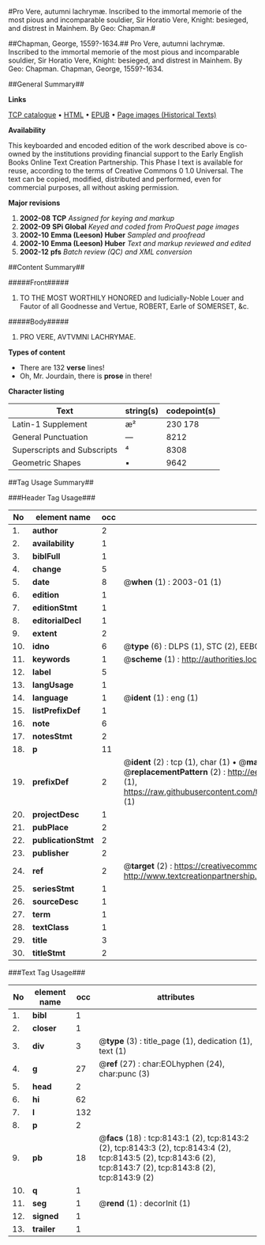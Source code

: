 #Pro Vere, autumni lachrymæ. Inscribed to the immortal memorie of the most pious and incomparable souldier, Sir Horatio Vere, Knight: besieged, and distrest in Mainhem. By Geo: Chapman.#

##Chapman, George, 1559?-1634.##
Pro Vere, autumni lachrymæ. Inscribed to the immortal memorie of the most pious and incomparable souldier, Sir Horatio Vere, Knight: besieged, and distrest in Mainhem. By Geo: Chapman.
Chapman, George, 1559?-1634.

##General Summary##

**Links**

[TCP catalogue](http://www.ota.ox.ac.uk/tcp/)  • 
[HTML](http://tei.it.ox.ac.uk/tcp/Texts-HTML/free/A18/A18420.html)  • 
[EPUB](http://tei.it.ox.ac.uk/tcp/Texts-EPUB/free/A18/A18420.epub) • 
[Page images (Historical Texts)](https://data.historicaltexts.jisc.ac.uk/view?pubId=eebo-99843411e&pageId=eebo-99843411e-8143-1)

**Availability**

This keyboarded and encoded edition of the
	       work described above is co-owned by the institutions
	       providing financial support to the Early English Books
	       Online Text Creation Partnership. This Phase I text is
	       available for reuse, according to the terms of Creative
	       Commons 0 1.0 Universal. The text can be copied,
	       modified, distributed and performed, even for
	       commercial purposes, all without asking permission.

**Major revisions**

1. __2002-08__ __TCP__ *Assigned for keying and markup*
1. __2002-09__ __SPi Global__ *Keyed and coded from ProQuest page images*
1. __2002-10__ __Emma (Leeson) Huber__ *Sampled and proofread*
1. __2002-10__ __Emma (Leeson) Huber__ *Text and markup reviewed and edited*
1. __2002-12__ __pfs__ *Batch review (QC) and XML conversion*

##Content Summary##

#####Front#####

1. TO THE MOST WORTHILY HONORED and Iudicially-Noble Louer and Fautor of all Goodnesse and Vertue, ROBERT, Earle of SOMERSET, &c.

#####Body#####

1. PRO VERE, AVTVMNI LACHRYMAE.

**Types of content**

  * There are 132 **verse** lines!
  * Oh, Mr. Jourdain, there is **prose** in there!

**Character listing**


|Text|string(s)|codepoint(s)|
|---|---|---|
|Latin-1 Supplement|æ²|230 178|
|General Punctuation|—|8212|
|Superscripts             and Subscripts|⁴|8308|
|Geometric Shapes|▪|9642|

##Tag Usage Summary##

###Header Tag Usage###

|No|element name|occ|attributes|
|---|---|---|---|
|1.|__author__|2||
|2.|__availability__|1||
|3.|__biblFull__|1||
|4.|__change__|5||
|5.|__date__|8| @__when__ (1) : 2003-01 (1)|
|6.|__edition__|1||
|7.|__editionStmt__|1||
|8.|__editorialDecl__|1||
|9.|__extent__|2||
|10.|__idno__|6| @__type__ (6) : DLPS (1), STC (2), EEBO-CITATION (1), PROQUEST (1), VID (1)|
|11.|__keywords__|1| @__scheme__ (1) : http://authorities.loc.gov/ (1)|
|12.|__label__|5||
|13.|__langUsage__|1||
|14.|__language__|1| @__ident__ (1) : eng (1)|
|15.|__listPrefixDef__|1||
|16.|__note__|6||
|17.|__notesStmt__|2||
|18.|__p__|11||
|19.|__prefixDef__|2| @__ident__ (2) : tcp (1), char (1)  •  @__matchPattern__ (2) : ([0-9\-]+):([0-9IVX]+) (1), (.+) (1)  •  @__replacementPattern__ (2) : http://eebo.chadwyck.com/downloadtiff?vid=$1&page=$2 (1), https://raw.githubusercontent.com/textcreationpartnership/Texts/master/tcpchars.xml#$1 (1)|
|20.|__projectDesc__|1||
|21.|__pubPlace__|2||
|22.|__publicationStmt__|2||
|23.|__publisher__|2||
|24.|__ref__|2| @__target__ (2) : https://creativecommons.org/publicdomain/zero/1.0/ (1), http://www.textcreationpartnership.org/docs/. (1)|
|25.|__seriesStmt__|1||
|26.|__sourceDesc__|1||
|27.|__term__|1||
|28.|__textClass__|1||
|29.|__title__|3||
|30.|__titleStmt__|2||


###Text Tag Usage###

|No|element name|occ|attributes|
|---|---|---|---|
|1.|__bibl__|1||
|2.|__closer__|1||
|3.|__div__|3| @__type__ (3) : title_page (1), dedication (1), text (1)|
|4.|__g__|27| @__ref__ (27) : char:EOLhyphen (24), char:punc (3)|
|5.|__head__|2||
|6.|__hi__|62||
|7.|__l__|132||
|8.|__p__|2||
|9.|__pb__|18| @__facs__ (18) : tcp:8143:1 (2), tcp:8143:2 (2), tcp:8143:3 (2), tcp:8143:4 (2), tcp:8143:5 (2), tcp:8143:6 (2), tcp:8143:7 (2), tcp:8143:8 (2), tcp:8143:9 (2)|
|10.|__q__|1||
|11.|__seg__|1| @__rend__ (1) : decorInit (1)|
|12.|__signed__|1||
|13.|__trailer__|1||
